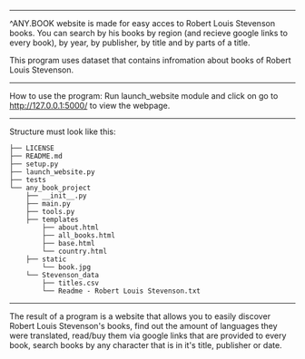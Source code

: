 -----------------------------------------------------------


^ANY.BOOK website is made for easy acces to Robert Louis Stevenson books.
You can search by his books by region (and recieve google links to every book), 
by year, by publisher, by title and by parts of a title.

This program uses dataset that contains infromation about books of Robert Louis Stevenson. 


-----------------------------------------------------------


How to use the program:
Run launch_website module and click on go to http://127.0.0.1:5000/ to view the webpage.


-----------------------------------------------------------


Structure must look like this:
```
├── LICENSE
├── README.md
├── setup.py
├── launch_website.py
├── tests
└── any_book_project
    ├── __init__.py
    ├── main.py
    ├── tools.py
    ├── templates
        ├── about.html
        ├── all_books.html
        ├── base.html
        └── country.html
    ├── static
        └── book.jpg
    └── Stevenson_data
        ├── titles.csv
        └── Readme - Robert Louis Stevenson.txt
```

-----------------------------------------------------------


The result of a program is a website that allows you to easily discover Robert Louis Stevenson's books, 
find out the amount of languages they were translated, read/buy them via google links that are provided to every book, 
search books by any character that is in it's title, publisher or date.
